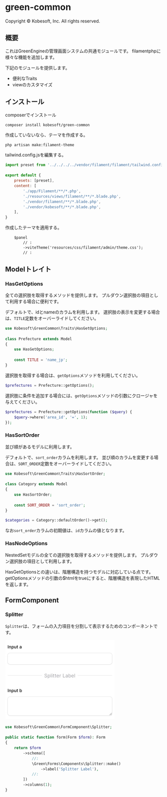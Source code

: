 # green-common

Copyright &copy; Kobesoft, Inc. All rights reserved.

## 概要

これはGreenEngineの管理画面システムの共通モジュールです。
filamentphpに様々な機能を追加します。

下記のモジュールを提供します。

- 便利なTraits
- viewのカスタマイズ

## インストール

composerでインストール

```shell
composer install kobesoft/green-common
```

作成していないなら、テーマを作成する。

```shell
php artisan make:filament-theme
```

tailwind.config.jsを編集する。

```js:/resources/css/filament/admin/tailwind.config.js
import preset from '../../../../vendor/filament/filament/tailwind.config.preset'

export default {
    presets: [preset],
    content: [
        './app/Filament/**/*.php',
        './resources/views/filament/**/*.blade.php',
        './vendor/filament/**/*.blade.php',
        './vendor/kobesoft/**/*.blade.php',
    ],
}
```

作成したテーマを適用する。

```php:/app/Providers/Filament/AdminPanelProvider.php
    $panel
        // :
        ->viteTheme('resources/css/filament/admin/theme.css');
        // :
```

## Modelトレイト

### HasGetOptions

全ての選択肢を取得するメソッドを提供します。
プルダウン選択肢の項目として利用する場合に便利です。

デフォルトで、idとnameのカラムを利用します。
選択肢の表示を変更する場合は、`TITLE`定数をオーバーライドしてください。

```php
use Kobesoft\GreenCommon\Traits\HasGetOptions;

class Prefecture extends Model
{
    use HasGetOptions;

    const TITLE = 'name_jp';
}
```

選択肢を取得する場合は、`getOptions`メソッドを利用してください。

```php
$prefectures = Prefecture::getOptions();
```

選択肢に条件を追加する場合には、`getOptions`メソッドの引数にクロージャを与えてください。

```php
$prefectures = Prefecture::getOptions(function ($query) {
    $query->where('area_id', '=', 1);
});
```

### HasSortOrder

並び順があるモデルに利用します。

デフォルトで、`sort_order`カラムを利用します。
並び順のカラムを変更する場合は、`SORT_ORDER`定数をオーバーライドしてください。

```php
use Kobesoft\GreenCommon\Traits\HasSortOrder;

class Category extends Model
{
    use HasSortOrder;
    
    const SORT_ORDER = 'sort_order';
}
```

```php
$categories = Category::defaultOrder()->get();
```

なお`sort_order`カラムの初期値は、`id`カラムの値となります。

### HasNodeOptions

NestedSetモデルの全ての選択肢を取得するメソッドを提供します。
プルダウン選択肢の項目として利用します。

HasGetOptionsとの違いは、階層構造を持つモデルに対応している点です。
getOptionsメソッドの引数の$htmlをtrueにすると、階層構造を表現したHTMLを返します。

## FormComponent

### Splitter

`Splitter`は、フォームの入力項目を分割して表示するためのコンポーネントです。

<img src="docs/images/splitter/sample1.jpg">

```php
use Kobesoft\GreenCommon\FormComponent\Splitter;

public static function form(Form $form): Form
{
    return $form
        ->schema([
            //:
            \Green\Forms\Components\Splitter::make()
                ->label('Splitter Label'),
            //:
        ])
        ->columns(1);
}
```

